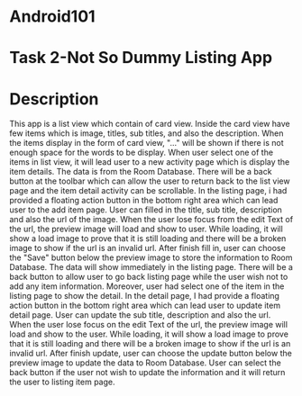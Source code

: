# Android101
# Task 2-Not So Dummy Listing App

# Description
This app is a list view which contain of card view. Inside the card view have few items which is image, titles, sub titles, and also the description. When the items display in the form of card view, "..." will be shown if there is not enough space for the words to be display. 
When user select one of the items in list view, it will lead user to a new activity page which is display the item details. The data is from the Room Database. There will be a back button at the toolbar which can allow the user to return back to the list view page and the item detail activity can be scrollable. 
In the listing page, i had provided a floating action button in the bottom right area which can lead user to the add item page. User can filled in the title, sub title, description and also the url of the image. When the user lose focus from the edit Text of the url, the preview image will load and show to user. While loading, it will show a load image to prove that it is still loading and there will be a broken image to show if the url is an invalid url. After finish fill in, user can choose the "Save" button below the preview image to store the information to Room Database. The data will show immediately in the listing page. There will be a back button to allow user to go back listing page while the user wish not to add any item information.
Moreover, user had select one of the item in the listing page to show the detail. In the detail page, I had provide a floating action button in the bottom right area which can lead user to update item detail page. User can update the sub title, description and also the url. When the user lose focus on the edit Text of the url, the preview image will load and show to the user. While loading, it will show a load image to prove that it is still loading and there will be a broken image to show if the url is an invalid url. After finish update, user can choose the update button below the preview image to update the data to Room Database. User can select the back button if the user not wish to update the information and it will return the user to listing item page.
